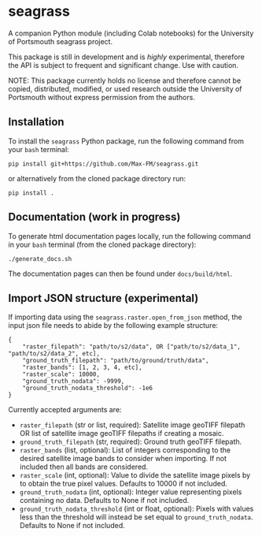 # seagrass

A companion Python module (including Colab notebooks) for the University of Portsmouth seagrass project.

This package is still in development and is *highly* experimental, therefore the API is subject to frequent and significant change. Use with caution.

NOTE: This package currently holds no license and therefore cannot be copied, distributed, modified, or used research outside the University of Portsmouth without express permission from the authors.

## Installation
To install the `seagrass` Python package, run the following command from your `bash` terminal:
```
pip install git+https://github.com/Max-FM/seagrass.git
```
or alternatively from the cloned package directory run:
```
pip install .
```
## Documentation (work in progress)
To generate html documentation pages locally, run the following command in your `bash` terminal (from the cloned package directory):
```
./generate_docs.sh
```
The documentation pages can then be found under `docs/build/html`.

## Import JSON structure (experimental)
If importing data using the `seagrass.raster.open_from_json` method, the input json file needs to abide by the following example structure:
```
{
    "raster_filepath": "path/to/s2/data", OR ["path/to/s2/data_1", "path/to/s2/data_2", etc],
    "ground_truth_filepath": "path/to/ground/truth/data",
    "raster_bands": [1, 2, 3, 4, etc],
    "raster_scale": 10000,
    "ground_truth_nodata": -9999,
    "ground_truth_nodata_threshold": -1e6
}
```

Currently accepted arguments are:

- `raster_filepath` (str or list, required): Satellite image geoTIFF filepath OR list of satellite image geoTIFF filepaths if creating a mosaic.
- `ground_truth_filepath` (str, required): Ground truth geoTIFF filepath.
- `raster_bands` (list, optional): List of integers corresponding to the desired satellite image bands to consider when importing. If not included then all bands are considered.
- `raster_scale` (int, optional): Value to divide the satellite image pixels by to obtain the true pixel values. Defaults to 10000 if not included.
- `ground_truth_nodata` (int, optional): Integer value representing pixels containing no data. Defaults to None if not included.
- `ground_truth_nodata_threshold` (int or float, optional): Pixels with values less than the threshold will instead be set equal to `ground_truth_nodata`. Defaults to None if not included.
